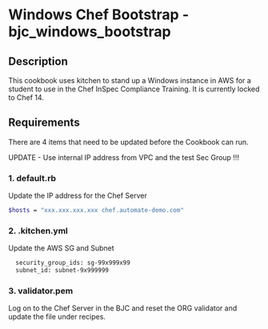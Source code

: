 # Windows Chef Bootstrap - bjc_windows_bootstrap

## Description
This cookbook uses kitchen to stand up a Windows instance in AWS for a student to use in the Chef InSpec Compliance Training.  It is currently locked to Chef 14.

## Requirements
There are 4 items that need to be updated before the Cookbook can run.

UPDATE - Use internal IP address from VPC and the test Sec Group !!!

### 1. default.rb
Update the IP address for the Chef Server

```bash
$hosts = "xxx.xxx.xxx.xxx chef.automate-demo.com"
```

### 2. .kitchen.yml
Update the AWS SG and Subnet

```bash
  security_group_ids: sg-99x999x99
  subnet_id: subnet-9x999999
```

### 3. validator.pem
Log on to the Chef Server in the BJC and reset the ORG validator and update the file under recipes.
